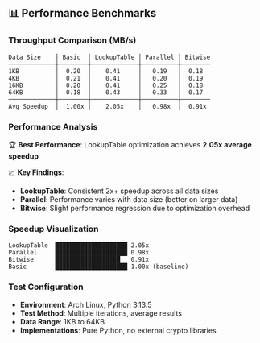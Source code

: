 ## 📊 Performance Benchmarks

### Throughput Comparison (MB/s)

```
Data Size    │ Basic  │ LookupTable │ Parallel │ Bitwise
─────────────┼────────┼─────────────┼──────────┼────────
1KB          │  0.20  │    0.41     │   0.19   │  0.18
4KB          │  0.21  │    0.41     │   0.20   │  0.19  
16KB         │  0.20  │    0.41     │   0.25   │  0.18
64KB         │  0.18  │    0.43     │   0.33   │  0.17
─────────────┼────────┼─────────────┼──────────┼────────
Avg Speedup  │  1.00x │    2.05x    │   0.98x  │  0.91x
```

### Performance Analysis

🏆 **Best Performance**: LookupTable optimization achieves **2.05x average speedup**

📈 **Key Findings**:
- **LookupTable**: Consistent 2x+ speedup across all data sizes
- **Parallel**: Performance varies with data size (better on larger data)
- **Bitwise**: Slight performance regression due to optimization overhead

### Speedup Visualization

```
LookupTable  ████████████████████ 2.05x
Parallel     ████████████████████ 0.98x  
Bitwise      ██████████████████   0.91x
Basic        ████████████████████ 1.00x (baseline)
```

### Test Configuration
- **Environment**: Arch Linux, Python 3.13.5
- **Test Method**: Multiple iterations, average results
- **Data Range**: 1KB to 64KB
- **Implementations**: Pure Python, no external crypto libraries
